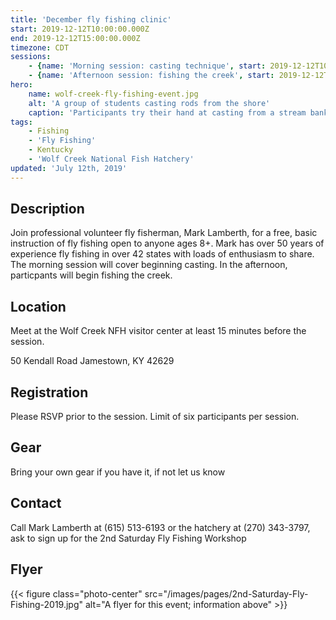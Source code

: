 ```yaml
---
title: 'December fly fishing clinic'
start: 2019-12-12T10:00:00.000Z
end: 2019-12-12T15:00:00.000Z
timezone: CDT
sessions:
    - {name: 'Morning session: casting technique', start: 2019-12-12T10:00:00.000Z, end: 2019-12-12T12:00:00.000Z}
    - {name: 'Afternoon session: fishing the creek', start: 2019-12-12T13:00:00.000Z, end: 2019-12-12T15:00:00.000Z}
hero:
    name: wolf-creek-fly-fishing-event.jpg
    alt: 'A group of students casting rods from the shore'
    caption: 'Participants try their hand at casting from a stream bank.  Photo by USFWS.'
tags:
    - Fishing
    - 'Fly Fishing'
    - Kentucky
    - 'Wolf Creek National Fish Hatchery'
updated: 'July 12th, 2019'
---
```


## Description

Join professional volunteer fly fisherman, Mark Lamberth, for a free, basic instruction of fly fishing open to anyone ages 8+. Mark has over 50 years of experience fly fishing in over 42 states with loads of enthusiasm to share. The morning session will cover beginning casting. In the afternoon, particpants will begin fishing the creek.

## Location

Meet at the Wolf Creek NFH visitor center at least 15 minutes before the session.

50 Kendall Road Jamestown, KY 42629

## Registration

Please RSVP prior to the session. Limit of six participants per session.

## Gear

Bring your own gear if you have it, if not let us know

## Contact

Call Mark Lamberth at (615) 513-6193 or the hatchery at (270) 343-3797, ask to sign up for the 2nd Saturday Fly Fishing Workshop

## Flyer

{{< figure class="photo-center" src="/images/pages/2nd-Saturday-Fly-Fishing-2019.jpg" alt="A flyer for this event; information above" >}}